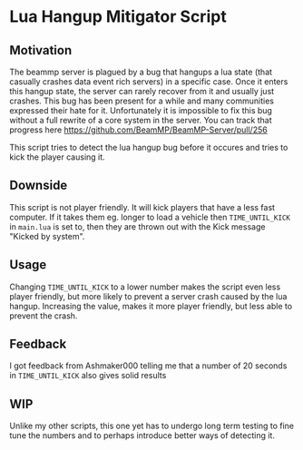 # Lua Hangup Mitigator Script

## Motivation
The beammp server is plagued by a bug that hangups a lua state (that casually crashes data event rich servers) in a specific case. Once it enters this hangup state, the server can rarely recover from it and usually just crashes. This bug has been present for a while and many communities expressed their hate for it. Unfortunately it is impossible to fix this bug without a full rewrite of a core system in the server. You can track that progress here https://github.com/BeamMP/BeamMP-Server/pull/256

This script tries to detect the lua hangup bug before it occures and tries to kick the player causing it.

## Downside
This script is not player friendly. It will kick players that have a less fast computer. If it takes them eg. longer to load a vehicle then `TIME_UNTIL_KICK` in `main.lua` is set to, then they are thrown out with the Kick message "Kicked by system".

## Usage
Changing `TIME_UNTIL_KICK` to a lower number makes the script even less player friendly, but more likely to prevent a server crash caused by the lua hangup. Increasing the value, makes it more player friendly, but less able to prevent the crash.

## Feedback
I got feedback from Ashmaker000 telling me that a number of 20 seconds in `TIME_UNTIL_KICK` also gives solid results

## WIP
Unlike my other scripts, this one yet has to undergo long term testing to fine tune the numbers and to perhaps introduce better ways of detecting it.